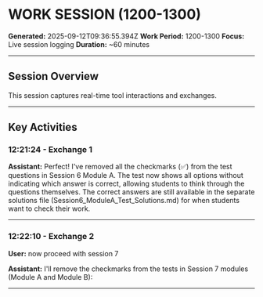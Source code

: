 # WORK SESSION (1200-1300)

**Generated:** 2025-09-12T09:36:55.394Z
**Work Period:** 1200-1300
**Focus:** Live session logging
**Duration:** ~60 minutes

---

## Session Overview

This session captures real-time tool interactions and exchanges.

---

## Key Activities

### 12:21:24 - Exchange 1

**Assistant:** Perfect! I've removed all the checkmarks (✅) from the test questions in Session 6 Module A. The test now shows all options without indicating which answer is correct, allowing students to think through the questions themselves. The correct answers are still available in the separate solutions file (Session6_ModuleA_Test_Solutions.md) for when students want to check their work.

---

### 12:22:10 - Exchange 2

**User:** now proceed with session 7

**Assistant:** I'll remove the checkmarks from the tests in Session 7 modules (Module A and Module B):

---

